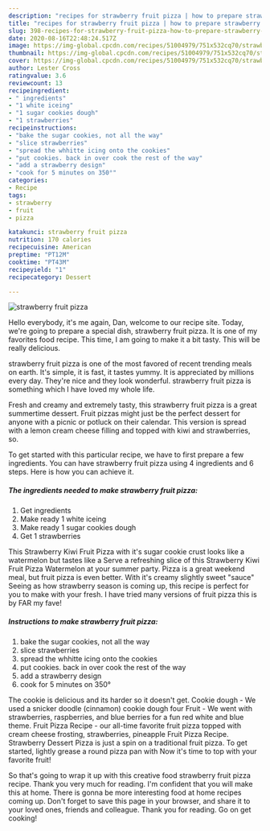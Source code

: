 ```yaml
---
description: "recipes for strawberry fruit pizza | how to prepare strawberry fruit pizza"
title: "recipes for strawberry fruit pizza | how to prepare strawberry fruit pizza"
slug: 398-recipes-for-strawberry-fruit-pizza-how-to-prepare-strawberry-fruit-pizza
date: 2020-08-16T22:48:24.517Z
image: https://img-global.cpcdn.com/recipes/51004979/751x532cq70/strawberry-fruit-pizza-recipe-main-photo.jpg
thumbnail: https://img-global.cpcdn.com/recipes/51004979/751x532cq70/strawberry-fruit-pizza-recipe-main-photo.jpg
cover: https://img-global.cpcdn.com/recipes/51004979/751x532cq70/strawberry-fruit-pizza-recipe-main-photo.jpg
author: Lester Cross
ratingvalue: 3.6
reviewcount: 13
recipeingredient:
- " ingredients"
- "1 white iceing"
- "1 sugar cookies dough"
- "1 strawberries"
recipeinstructions:
- "bake the sugar cookies, not all the way"
- "slice strawberries"
- "spread the whhitte icing onto the cookies"
- "put cookies. back in over cook the rest of the way"
- "add a strawberry design"
- "cook for 5 minutes on 350°"
categories:
- Recipe
tags:
- strawberry
- fruit
- pizza

katakunci: strawberry fruit pizza 
nutrition: 170 calories
recipecuisine: American
preptime: "PT12M"
cooktime: "PT43M"
recipeyield: "1"
recipecategory: Dessert

---
```



![strawberry fruit pizza](https://img-global.cpcdn.com/recipes/51004979/751x532cq70/strawberry-fruit-pizza-recipe-main-photo.jpg)

Hello everybody, it's me again, Dan, welcome to our recipe site. Today, we're going to prepare a special dish, strawberry fruit pizza. It is one of my favorites food recipe. This time, I am going to make it a bit tasty. This will be really delicious.

strawberry fruit pizza is one of the most favored of recent trending meals on earth. It's simple, it is fast, it tastes yummy. It is appreciated by millions every day. They're nice and they look wonderful. strawberry fruit pizza is something which I have loved my whole life.

Fresh and creamy and extremely tasty, this strawberry fruit pizza is a great summertime dessert. Fruit pizzas might just be the perfect dessert for anyone with a picnic or potluck on their calendar. This version is spread with a lemon cream cheese filling and topped with kiwi and strawberries, so.


To get started with this particular recipe, we have to first prepare a few ingredients. You can have strawberry fruit pizza using 4 ingredients and 6 steps. Here is how you can achieve it.

<!--inarticleads1-->

##### The ingredients needed to make strawberry fruit pizza:

1. Get  ingredients
1. Make ready 1 white iceing
1. Make ready 1 sugar cookies dough
1. Get 1 strawberries


This Strawberry Kiwi Fruit Pizza with it&#39;s sugar cookie crust looks like a watermelon but tastes like a Serve a refreshing slice of this Strawberry Kiwi Fruit Pizza Watermelon at your summer party. Pizza is a great weekend meal, but fruit pizza is even better. With it&#39;s creamy slightly sweet &#34;sauce&#34; Seeing as how strawberry season is coming up, this recipe is perfect for you to make with your fresh. I have tried many versions of fruit pizza this is by FAR my fave! 

<!--inarticleads2-->

##### Instructions to make strawberry fruit pizza:

1. bake the sugar cookies, not all the way
1. slice strawberries
1. spread the whhitte icing onto the cookies
1. put cookies. back in over cook the rest of the way
1. add a strawberry design
1. cook for 5 minutes on 350°


The cookie is delicious and its harder so it doesn&#39;t get. Cookie dough - We used a snicker doodle (cinnamon) cookie dough four Fruit - We went with strawberries, raspberries, and blue berries for a fun red white and blue theme. Fruit Pizza Recipe - our all-time favorite fruit pizza topped with cream cheese frosting, strawberries, pineapple Fruit Pizza Recipe. Strawberry Dessert Pizza is just a spin on a traditional fruit pizza. To get started, lightly grease a round pizza pan with Now it&#39;s time to top with your favorite fruit! 

So that's going to wrap it up with this creative food strawberry fruit pizza recipe. Thank you very much for reading. I'm confident that you will make this at home. There is gonna be more interesting food at home recipes coming up. Don't forget to save this page in your browser, and share it to your loved ones, friends and colleague. Thank you for reading. Go on get cooking!

